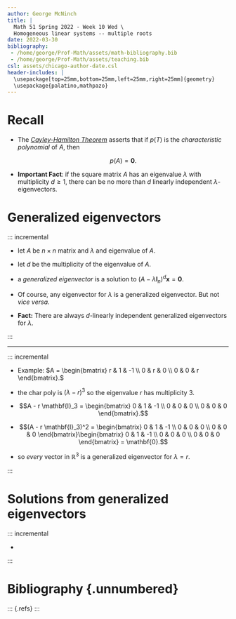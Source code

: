 ```yaml
---
author: George McNinch
title: |
  Math 51 Spring 2022 - Week 10 Wed \
  Homogeneous linear systems -- multiple roots
date: 2022-03-30
bibliography:
 - /home/george/Prof-Math/assets/math-bibliography.bib
 - /home/george/Prof-Math/assets/teaching.bib 
csl: assets/chicago-author-date.csl
header-includes: |
  \usepackage[top=25mm,bottom=25mm,left=25mm,right=25mm]{geometry}
  \usepackage{palatino,mathpazo}
---
```


# Recall

- The [*Cayley-Hamilton
  Theorem*](https://en.wikipedia.org/wiki/Cayley%E2%80%93Hamilton_theorem)
  asserts that if $p(T)$ is the *characteristic polynomial* of
  $A$, then
  
  $$p(A) = \mathbf{0}.$$

- **Important Fact**: if the square matrix $A$ has an eigenvalue
  $\lambda$ with multiplicity $d \ge 1$, there can be no more than $d$
  linearly independent $\lambda$-eigenvectors.

# Generalized eigenvectors

::: incremental

- let $A$ be $n \times n$ matrix and $\lambda$ and eigenvalue of $A$.

- let $d$ be the multiplicity of the eigenvalue of $A$.

- a *generalized eigenvector* is a solution to $(A-\lambda
  \mathbf{I}_n)^d\mathbf{x} = \mathbf{0}$.

- Of course, any eigenvector for $\lambda$ is a generalized
  eigenvector. But not *vice versa*.

- **Fact:** There are always $d$-linearly independent generalized
  eigenvectors for $\lambda$.

:::

----

::: incremental

- Example: $A = \begin{bmatrix}  r & 1 & -1 \\
  0 & r & 0 \\
  0 & 0 & r \end{bmatrix}.$

- the char poly is $(\lambda - r)^3$ so the eigenvalue $r$ has multiplicity 3.

- $$A - r \mathbf{I}_3 = \begin{bmatrix} 0 & 1 & -1 \\
  0 & 0 & 0 \\
  0 & 0 & 0 \end{bmatrix}.$$

- $$(A - r \mathbf{I}_3)^2 = \begin{bmatrix} 0 & 1 & -1 \\
  0 & 0 & 0 \\
  0 & 0 & 0 \end{bmatrix}\begin{bmatrix} 0 & 1 & -1 \\
  0 & 0 & 0 \\
  0 & 0 & 0 \end{bmatrix} = \mathbf{0}.$$

- so *every* vector in $\mathbb{R}^3$ is a generalized eigenvector for $\lambda = r$.

:::

# Solutions from generalized eigenvectors

::: incremental

- 

:::


# Bibliography {.unnumbered}

::: {.refs}
:::

